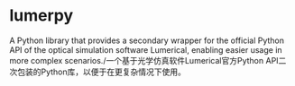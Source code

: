 # lumerpy
A Python library that provides a secondary wrapper for the official Python API of the optical simulation software Lumerical, enabling easier usage in more complex scenarios./一个基于光学仿真软件Lumerical官方Python API二次包装的Python库，以便于在更复杂情况下使用。
